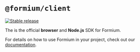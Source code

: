 # `@formium/client`

[![Stable release](https://img.shields.io/npm/v/@formium/client.svg)](https://npm.im/@formium/client)

The is the official **browser** and **Node.js** SDK for Formium.

For details on how to use Formium in your project, check out our [documentation](https://formium.io/docs). 


